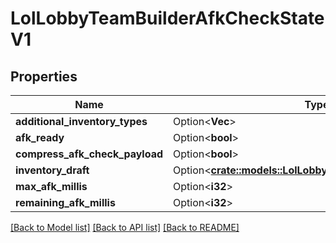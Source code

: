 # LolLobbyTeamBuilderAfkCheckStateV1

## Properties

Name | Type | Description | Notes
------------ | ------------- | ------------- | -------------
**additional_inventory_types** | Option<**Vec<String>**> |  | [optional]
**afk_ready** | Option<**bool**> |  | [optional]
**compress_afk_check_payload** | Option<**bool**> |  | [optional]
**inventory_draft** | Option<[**crate::models::LolLobbyTeamBuilderTbdInventory**](LolLobbyTeamBuilderTbdInventory.md)> |  | [optional]
**max_afk_millis** | Option<**i32**> |  | [optional]
**remaining_afk_millis** | Option<**i32**> |  | [optional]

[[Back to Model list]](../README.md#documentation-for-models) [[Back to API list]](../README.md#documentation-for-api-endpoints) [[Back to README]](../README.md)


